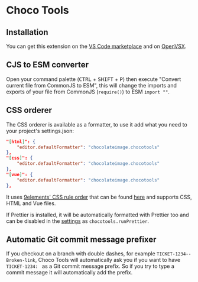 # Choco Tools

## Installation

You can get this extension on the [VS Code marketplace](https://marketplace.visualstudio.com/items?itemName=chocolateimage.chocotools) and on [OpenVSX](https://open-vsx.org/extension/chocolateimage/chocotools).

## CJS to ESM converter

Open your command palette (<kbd>CTRL</kbd> + <kbd>SHIFT</kbd> + <kbd>P</kbd>) then execute "Convert current file from CommonJS to ESM", this will change the imports and exports of your file from CommonJS (`require()`) to ESM `import ""`.

## CSS orderer

The CSS orderer is available as a formatter, to use it add what you need to your project's settings.json:

```json
"[html]": {
    "editor.defaultFormatter": "chocolateimage.chocotools"
},
"[css]": {
    "editor.defaultFormatter": "chocolateimage.chocotools"
},
"[vue]": {
    "editor.defaultFormatter": "chocolateimage.chocotools"
},
```

It uses [9elements' CSS rule order](https://9elements.com/css-rule-order/) that can be found [here](src/ruleOrder.js) and supports CSS, HTML and Vue files.

If Prettier is installed, it will be automatically formatted with Prettier too and can be disabled in the [settings](vscode://settings/chocotools.runPrettier) as `chocotools.runPrettier`.

## Automatic Git commit message prefixer

If you checkout on a branch with double dashes, for example `TICKET-1234--Broken-link`, Choco Tools will automatically ask you if you want to have `TICKET-1234: ` as a Git commit message prefix. So if you try to type a commit message it will automatically add the prefix.
